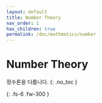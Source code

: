 ```yaml
---
layout: default
title: Number Theory
nav_order: 1
has_children: true
permalink: /doc/mathmatics/number
---
```


# Number Theory
정수론을 다룹니다.
{: .no_toc }


{: .fs-6 .fw-300 }
